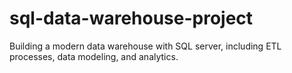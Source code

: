 # sql-data-warehouse-project
Building a modern data warehouse with SQL server, including ETL processes, data modeling, and analytics. 
